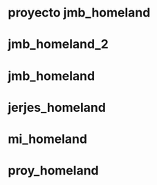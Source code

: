 # proyecto jmb_homeland
# jmb_homeland_2
# jmb_homeland
# jerjes_homeland
# mi_homeland
# proy_homeland
